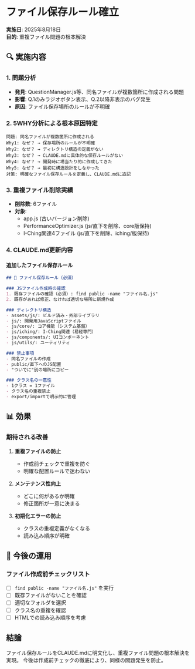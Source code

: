 # ファイル保存ルール確立

**実施日**: 2025年8月18日  
**目的**: 重複ファイル問題の根本解決

## 🔍 実施内容

### 1. 問題分析
- **発見**: QuestionManager.js等、同名ファイルが複数箇所に作成される問題
- **影響**: Q.1のみラジオボタン表示、Q.2以降非表示のバグ発生
- **原因**: ファイル保存場所のルールが不明確

### 2. 5WHY分析による根本原因特定
```
問題: 同名ファイルが複数箇所に作成される
Why1: なぜ？ → 保存場所のルールが不明確
Why2: なぜ？ → ディレクトリ構造の定義がない
Why3: なぜ？ → CLAUDE.mdに具体的な保存ルールがない
Why4: なぜ？ → 開発時に場当たり的に作成してきた
Why5: なぜ？ → 最初に構造設計をしなかった
対策: 明確なファイル保存ルールを定義し、CLAUDE.mdに追記
```

### 3. 重複ファイル削除実績
- **削除数**: 6ファイル
- **対象**:
  - app.js (古いバージョン削除)
  - PerformanceOptimizer.js (js/直下を削除、core版保持)
  - I-Ching関連4ファイル (js/直下を削除、iching/版保持)

### 4. CLAUDE.md更新内容

#### 追加したファイル保存ルール
```markdown
## 📂 ファイル保存ルール（必須）

### JSファイル作成時の確認
1. 既存ファイルの確認（必須）: find public -name "ファイル名.js"
2. 既存があれば修正、なければ適切な場所に新規作成

### ディレクトリ構造
- assets/js/: ビルド済み・外部ライブラリ
- js/: 開発用JavaScriptファイル
- js/core/: コア機能（システム基盤）
- js/iching/: I-Ching関連（易経専門）
- js/components/: UIコンポーネント
- js/utils/: ユーティリティ

### 禁止事項
- 同名ファイルの作成
- public/直下へのJS配置
- "ついでに"別の場所にコピー

### クラス名の一意性
- 1クラス = 1ファイル
- クラス名の重複禁止
- export/importで明示的に管理
```

## 📊 効果

### 期待される改善
1. **重複ファイルの防止**
   - 作成前チェックで重複を防ぐ
   - 明確な配置ルールで迷わない

2. **メンテナンス性向上**
   - どこに何があるか明確
   - 修正箇所が一意に決まる

3. **初期化エラーの防止**
   - クラスの重複定義がなくなる
   - 読み込み順序が明確

## 📝 今後の運用

### ファイル作成前チェックリスト
- [ ] `find public -name "ファイル名.js"` を実行
- [ ] 既存ファイルがないことを確認
- [ ] 適切なフォルダを選択
- [ ] クラス名の重複を確認
- [ ] HTMLでの読み込み順序を考慮

## 結論

ファイル保存ルールをCLAUDE.mdに明文化し、重複ファイル問題の根本解決を実現。
今後は作成前チェックの徹底により、同様の問題発生を防止。